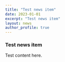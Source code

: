 ```yaml
---
title: "Test news item"
date: 2023-01-01
excerpt: "Test news item"
layout: news
author_profile: true
---
```


### Test news item

Test content here.